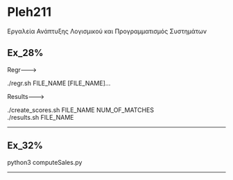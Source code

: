 # Pleh211
Εργαλεία Ανάπτυξης Λογισμικού και Προγραμματισμός Συστημάτων


Ex_28%  
---------------------------------------------

Regr--->

./regr.sh FILE_NAME [FILE_NAME]...

Results--->

./create_scores.sh FILE_NAME NUM_OF_MATCHES      
./results.sh FILE_NAME

---------------------------------------------


Ex_32%
---------------------------------------------

python3 computeSales.py

---------------------------------------------
